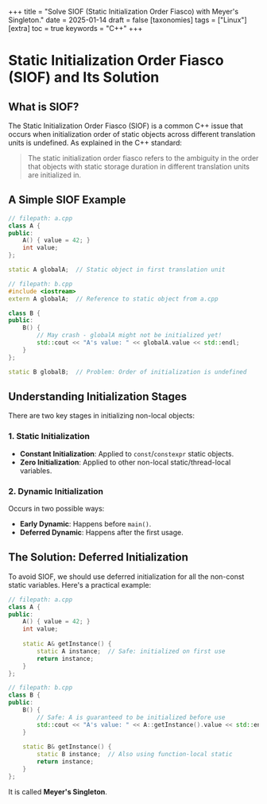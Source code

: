 +++
title = "Solve SIOF (Static Initialization Order Fiasco) with Meyer's Singleton."
date = 2025-01-14
draft = false
[taxonomies]
  tags = ["Linux"]
[extra]
  toc = true
	keywords = "C++"
+++

# Static Initialization Order Fiasco (SIOF) and Its Solution

## What is SIOF?
The Static Initialization Order Fiasco (SIOF) is a common C++ issue that occurs when initialization order of static objects across different translation units is undefined. As explained in the C++ standard:

> The static initialization order fiasco refers to the ambiguity in the order that objects with static storage duration in different translation units are initialized in.

## A Simple SIOF Example

```cpp
// filepath: a.cpp
class A {
public:
    A() { value = 42; }
    int value;
};

static A globalA;  // Static object in first translation unit
```

```cpp
// filepath: b.cpp
#include <iostream>
extern A globalA;  // Reference to static object from a.cpp

class B {
public:
    B() { 
        // May crash - globalA might not be initialized yet!
        std::cout << "A's value: " << globalA.value << std::endl;
    }
};

static B globalB;  // Problem: Order of initialization is undefined
```

## Understanding Initialization Stages
There are two key stages in initializing non-local objects:

### 1. Static Initialization
- **Constant Initialization**: Applied to `const`/`constexpr` static objects.
- **Zero Initialization**: Applied to other non-local static/thread-local variables.

### 2. Dynamic Initialization
Occurs in two possible ways:
- **Early Dynamic**: Happens before `main()`.
- **Deferred Dynamic**: Happens after the first usage.

## The Solution: Deferred Initialization
To avoid SIOF, we should use deferred initialization for all the non-const static variables. Here's a practical example:

```cpp
// filepath: a.cpp
class A {
public:
    A() { value = 42; }
    int value;
    
    static A& getInstance() {
        static A instance;  // Safe: initialized on first use
        return instance;
    }
};
```

```cpp
// filepath: b.cpp
class B {
public:
    B() {
        // Safe: A is guaranteed to be initialized before use
        std::cout << "A's value: " << A::getInstance().value << std::endl;
    }
    
    static B& getInstance() {
        static B instance;  // Also using function-local static
        return instance;
    }
};
```

It is called **Meyer's Singleton**.
